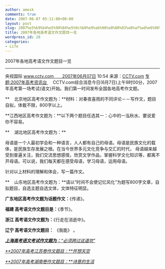 ```yaml
---
author: amosk
comments: true
date: 2007-06-07 05:11:00+00:00
layout: post
slug: 2007%e5%b9%b4%e5%90%84%e5%9c%b0%e9%ab%98%e8%80%83%e8%af%ad%e6%96%87%e4%bd%9c%e6%96%87%e9%a2%98%e7%9b%ae%e4%b8%80%e8%a7%88
title: 2007年各地高考语文作文题目一览
wordpress_id: 28
categories:
- Life
---
```


2007年各地高考语文作文题目一览 




* * *

央视国际 www.cctv.com　　2007年06月07日 10:54 来源：[CCTV.com](http://www.cctv.com/)
[专题:2007年高考资讯台
](http://news.cctv.com/special/C18625/index.shtml)    CCTV.com综合消息今日(6月7日)上午9时00分，2007年高考第一场考试(语文)开始。我们第一时间发布全国各地高考作文题。

**    北京地区高考作文题为：**材料：对春夜喜雨的不同评论－－写作文，题目自拟，体裁不限，800字以上。

**江西地区高考作文题为：**以下两个题目任选其一：心中的一泓秋水、要说爱你不容易。

**    湖北地区高考作文题为：**

<!-- more -->

母语是一个人最初学会和一种语言，人人都有自己的母语。母语是民族文化的载体，是民族生存发展之根。在当今世界多元文化竞争与交汇的时代， 母语越来越受到普遍关注，我们交流思想感情，欣赏文学作品，掌握科学文化知识等，都离不开母语。可以说，我们每天都在感受母语，学习母语，运用母语。

针对以上材料的理解和体会，写一篇作文。

**    山东地区高考作文题为：**请以“时间不会使记忆风化”为题写800字文章，自拟题目，自选主题自选文体，文体特征明显。

**广东地区高考作文题为话题作文：**《传递》。

**福建 高考语文作文题目是：**《季节》。

**浙江 高考语文作文题为：**《行走在消逝中》。

**辽宁 高考语文作文题目：** 《我能》 。

[_**上海高考语文考试作文题为：**“必须跨过这道坎”_](http://news.cctv.com/education/20070607/104793.shtml)

[_**2007年高考江苏卷作文题目：**怀想天空_](http://news.cctv.com/education/20070607/104815.shtml)

[_**2007年高考湖南卷作文题目：**诗意的生活_](http://news.cctv.com/education/20070607/104771.shtml)
